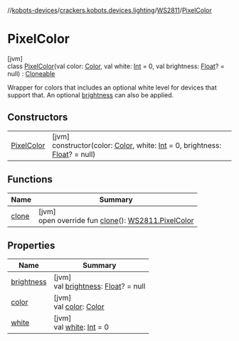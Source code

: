 //[kobots-devices](../../../../index.md)/[crackers.kobots.devices.lighting](../../index.md)/[WS2811](../index.md)/[PixelColor](index.md)

# PixelColor

[jvm]\
class [PixelColor](index.md)(val color: [Color](https://docs.oracle.com/javase/8/docs/api/java/awt/Color.html), val white: [Int](https://kotlinlang.org/api/latest/jvm/stdlib/kotlin/-int/index.html) = 0, val brightness: [Float](https://kotlinlang.org/api/latest/jvm/stdlib/kotlin/-float/index.html)? = null) : [Cloneable](https://kotlinlang.org/api/latest/jvm/stdlib/kotlin/-cloneable/index.html)

Wrapper for colors that includes an optional white level for devices that support that. An optional [brightness](brightness.md) can also be applied.

## Constructors

| | |
|---|---|
| [PixelColor](-pixel-color.md) | [jvm]<br>constructor(color: [Color](https://docs.oracle.com/javase/8/docs/api/java/awt/Color.html), white: [Int](https://kotlinlang.org/api/latest/jvm/stdlib/kotlin/-int/index.html) = 0, brightness: [Float](https://kotlinlang.org/api/latest/jvm/stdlib/kotlin/-float/index.html)? = null) |

## Functions

| Name | Summary |
|---|---|
| [clone](clone.md) | [jvm]<br>open override fun [clone](clone.md)(): [WS2811.PixelColor](index.md) |

## Properties

| Name | Summary |
|---|---|
| [brightness](brightness.md) | [jvm]<br>val [brightness](brightness.md): [Float](https://kotlinlang.org/api/latest/jvm/stdlib/kotlin/-float/index.html)? = null |
| [color](color.md) | [jvm]<br>val [color](color.md): [Color](https://docs.oracle.com/javase/8/docs/api/java/awt/Color.html) |
| [white](white.md) | [jvm]<br>val [white](white.md): [Int](https://kotlinlang.org/api/latest/jvm/stdlib/kotlin/-int/index.html) = 0 |
